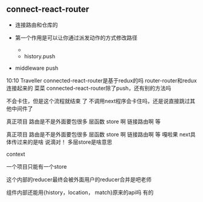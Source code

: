## connect-react-router
- 连接路由和仓库的

- 第一个作用是可以让你通过派发动作的方式修改路径
  - <Link>
  - history.push 
- middleware push




10:10
Traveller
connected-react-router是基于redux的吗 
router-router和redux连接起来的
菜菜
connected-react-router除了push，还有别的方法吗 


不会卡住，但是这个流程就结束 了
不调用next程序会卡住吗，还是说直接跳过其他中间件了 


真正项目 路由是不是外面要包很多 层函数 store 啊 链接路由啊 等 


真正项目 路由是不是外面要包很多 层函数 store 啊 链接路由啊 等 
嘎啦果
next具体传过来的是啥 
说滴对！
多层store是啥意思 

<Provider>
 <Router>
 context

 一个项目只能有一个store


 这个内部的reducer最终会被外面用户的reducer合并是吧老师 

 
组件内部还能用{history，location， match}原来的api吗 有的

